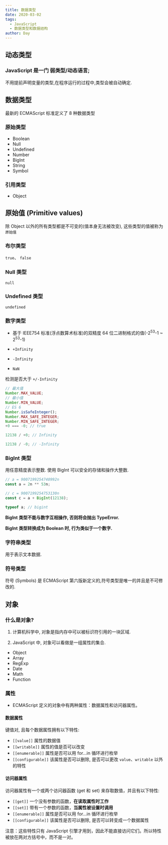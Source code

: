 ```yaml
---
title: 数据类型
date: 2020-03-02
tags:
  - JavaScript
  - 数据类型和数据结构
author: Day
---
```


## 动态类型

### JavaScript 是一门 弱类型/动态语言;

不用提前声明变量的类型,在程序运行的过程中,类型会被自动确定.

## 数据类型

最新的 ECMAScript 标准定义了 8 种数据类型

### 原始类型

- Boolean
- Null
- Undefined
- Number
- BigInt
- String
- Symbol

### 引用类型

- Object

## 原始值 (Primitive values)

除 Object 以外的所有类型都是不可变的(值本身无法被改变), 这些类型的值被称为 `原始值`

### 布尔类型

`true`、 `false`

### Null 类型

`null`

### Undefined 类型

`undefined`

### 数字类型

- 基于 IEEE754 标准(浮点数算术标准)的双精度 64 位二进制格式的值(-2<sup>53</sup>-1 ~ 2<sup>53</sup>-1)

- `+Infinity`

- `-Infinity`

- `NaN`

检测是否大于 `+/-Infinity`

```js
// 最大值
Number.MAX_VALUE;
// 最小值
Number.MIN_VALUE;
// ES 6
Number.isSafeInteger();
Number.MAX_SAFE_INTEGER;
Number.MIN_SAFE_INTEGER;
+0 === -0; // true

12138 / +0; // Infinity

12138 / -0; // -Infinity
```

### BigInt 类型

用任意精度表示整数. 使用 BigInt 可以安全的存储和操作大整数.

```js
// a = 9007199254740992n
const a = 2n ** 53n;

// c = 9007199254753130n
const c = a + BigInt(12138);

typeof a; // bigint
```

**BigInt 类型不能与数字互相操作, 否则将会抛出 TypeError.**

**BigInt 类型转换成为 Boolean 时, 行为类似于一个数字.**

### 字符串类型

用于表示文本数据.

### 符号类型

符号 (Symbols) 是 ECMAScript 第六版新定义的,符号类型是唯一的并且是不可修改的.

## 对象

### 什么是对象?

1. 计算机科学中, 对象是指内存中可以被标识符引用的一块区域.

2. JavaScript 中, 对象可以看做是一组属性的集合.

- Object
- Array
- RegExp
- Date
- Math
- Function

### 属性

- ECMAScript 定义的对象中有两种属性：数据属性和访问器属性。

#### 数据属性

键值对, 且每个数据属性拥有以下特性:

- `[[value]]` 属性的数据值
- `[[writable]]` 属性的值是否可以改变
- `[[enumerable]]` 属性是否可以用 for...in 循环进行枚举
- `[[configurable]]` 该属性是否可以删除, 是否可以更改 `value`、`writable` 以外的特性

#### 访问器属性

访问器属性有一个或两个访问器函数 (get 和 set) 来存取数值，并且有以下特性:

- `[[get]]` 一个没有参数的函数，**在读取属性时工作**
- `[[set]]` 带有一个参数的函数，**当属性被设置时调用**
- `[[enumerable]]` 属性是否可以用 for...in 循环进行枚举
- `[[configurable]]` 该属性是否可以删除, 是否可以转变成一个数据属性

注意：这些特性只有 JavaScript 引擎才用到，因此不能直接访问它们。所以特性被放在两对方括号中，而不是一对。
